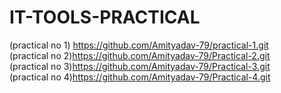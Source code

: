 # IT-TOOLS-PRACTICAL
(practical no 1) https://github.com/Amityadav-79/practical-1.git <br>       (practical no 2)https://github.com/Amityadav-79/Practical-2.git <br>  (practical no 3)https://github.com/Amityadav-79/Practical-3.git <br>   (practical no 4)https://github.com/Amityadav-79/Practical-4.git      
